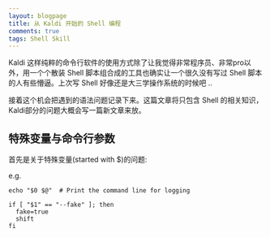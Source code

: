 ```yaml
---
layout: blogpage
title: 从 Kaldi 开始的 Shell 编程
comments: true
tags: Shell Skill
---
```


Kaldi 这样纯粹的命令行软件的使用方式除了让我觉得非常程序员、非常pro以外，用一个个散装 Shell 脚本组合成的工具也确实让一个很久没有写过 
Shell 脚本的人有些懵逼。上次写 Shell 好像还是大三学操作系统的时候吧 .. 

接着这个机会把遇到的语法问题记录下来。这篇文章将只包含 Shell 的相关知识，Kaldi部分的问题大概会写一篇新文章来放。

## 特殊变量与命令行参数

首先是关于特殊变量(started with $)的问题:

e.g.

```shell script
echo "$0 $@"  # Print the command line for logging

if [ "$1" == "--fake" ]; then
  fake=true
  shift
fi
```
